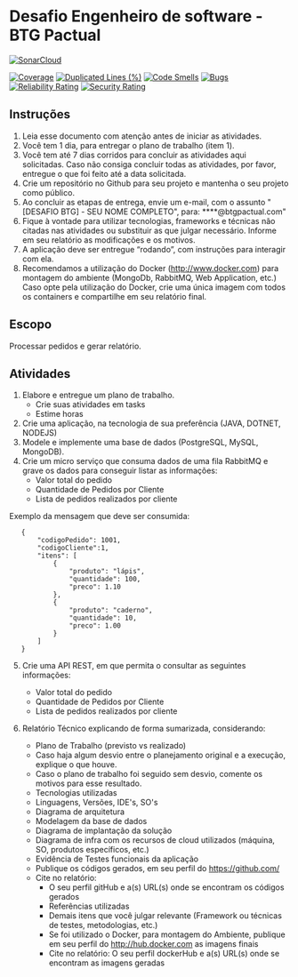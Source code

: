 # Desafio Engenheiro de software - BTG Pactual
[![SonarCloud](https://sonarcloud.io/images/project_badges/sonarcloud-black.svg)](https://sonarcloud.io/summary/new_code?id=luizhenriqque18_desafio-backend-btg-pactual)

[![Coverage](https://sonarcloud.io/api/project_badges/measure?project=luizhenriqque18_desafio-backend-btg-pactual&metric=coverage)](https://sonarcloud.io/summary/new_code?id=luizhenriqque18_desafio-backend-btg-pactual) 
[![Duplicated Lines (%)](https://sonarcloud.io/api/project_badges/measure?project=luizhenriqque18_desafio-backend-btg-pactual&metric=duplicated_lines_density)](https://sonarcloud.io/summary/new_code?id=luizhenriqque18_desafio-backend-btg-pactual) 
[![Code Smells](https://sonarcloud.io/api/project_badges/measure?project=luizhenriqque18_desafio-backend-btg-pactual&metric=code_smells)](https://sonarcloud.io/summary/new_code?id=luizhenriqque18_desafio-backend-btg-pactual)
[![Bugs](https://sonarcloud.io/api/project_badges/measure?project=luizhenriqque18_desafio-backend-btg-pactual&metric=bugs)](https://sonarcloud.io/summary/new_code?id=luizhenriqque18_desafio-backend-btg-pactual) 
[![Reliability Rating](https://sonarcloud.io/api/project_badges/measure?project=luizhenriqque18_desafio-backend-btg-pactual&metric=reliability_rating)](https://sonarcloud.io/summary/new_code?id=luizhenriqque18_desafio-backend-btg-pactual) 
[![Security Rating](https://sonarcloud.io/api/project_badges/measure?project=luizhenriqque18_desafio-backend-btg-pactual&metric=security_rating)](https://sonarcloud.io/summary/new_code?id=luizhenriqque18_desafio-backend-btg-pactual)

## Instruções

1. Leia esse documento com atenção antes de iniciar as atividades.
2. Você tem 1 dia, para entregar o plano de trabalho (item 1).
3. Você tem até 7 dias corridos para concluir as atividades aqui solicitadas.
   Caso não consiga concluir todas as atividades, por favor, entregue o que foi feito até a data solicitada.
4. Crie um repositório no Github para seu projeto e mantenha o seu projeto como público.
5. Ao concluir as etapas de entrega, envie um e-mail, com o assunto "[DESAFIO BTG] - SEU NOME COMPLETO", para: ****@btgpactual.com" 
6. Fique à vontade para utilizar tecnologias, frameworks e técnicas não citadas nas atividades ou substituir as que julgar necessário. Informe em seu relatório as modificações e os motivos.
7. A aplicação deve ser entregue “rodando”, com instruções para interagir com ela.
8. Recomendamos a utilização do Docker (http://www.docker.com) para montagem do ambiente (MongoDb, RabbitMQ, Web Application, etc.)
   Caso opte pela utilização do Docker, crie uma única imagem com todos os containers e compartilhe em seu relatório final.

## Escopo
Processar pedidos e gerar relatório.

## Atividades
1. Elabore e entregue um plano de trabalho.
   - Crie suas atividades em tasks
   - Estime horas
2. Crie uma aplicação, na tecnologia de sua preferência (JAVA, DOTNET, NODEJS)
3. Modele e implemente uma base de dados (PostgreSQL, MySQL, MongoDB).
4. Crie um micro serviço que consuma dados de uma fila RabbitMQ e grave os dados para conseguir listar as informações:
   - Valor total do pedido
   - Quantidade de Pedidos por Cliente
   - Lista de pedidos realizados por cliente

Exemplo da mensagem que deve ser consumida:

```
   {
       "codigoPedido": 1001,
       "codigoCliente":1,
       "itens": [
           {
               "produto": "lápis",
               "quantidade": 100,
               "preco": 1.10
           },
           {
               "produto": "caderno",
               "quantidade": 10,
               "preco": 1.00
           }
       ]
   }
```


5. Crie uma API REST, em que permita o consultar as seguintes informações:
   - Valor total do pedido
   - Quantidade de Pedidos por Cliente
   - Lista de pedidos realizados por cliente
   

6. Relatório Técnico explicando de forma sumarizada, considerando:
   - Plano de Trabalho (previsto vs realizado)
   - Caso haja algum desvio entre o planejamento original e a execução, explique o que houve.
   - Caso o plano de trabalho foi seguido sem desvio, comente os motivos para esse resultado.
   - Tecnologias utilizadas
   - Linguagens, Versões, IDE's, SO's
   - Diagrama de arquitetura
   - Modelagem da base de dados
   - Diagrama de implantação da solução
   - Diagrama de infra com os recursos de cloud utilizados (máquina, SO, produtos específicos, etc.)
   - Evidência de Testes funcionais da aplicação
   - Publique os códigos gerados, em seu perfil do https://github.com/
   - Cite no relatório: 
     - O seu perfil gitHub e a(s) URL(s) onde se encontram os códigos gerados
     - Referências utilizadas
     - Demais itens que você julgar relevante (Framework ou técnicas de testes, metodologias, etc.)
     - Se foi utilizado o Docker, para montagem do Ambiente, publique em seu perfil do http://hub.docker.com as imagens finais
     - Cite no relatório: O seu perfil dockerHub e a(s) URL(s) onde se encontram as imagens geradas